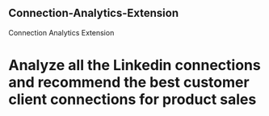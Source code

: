 ## Connection-Analytics-Extension
Connection Analytics Extension

# Analyze all the Linkedin connections and recommend the best customer client connections for product sales
